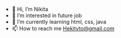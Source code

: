 - 👋 Hi, I’m Nikita
- 👀 I’m interested in future job
- 🌱 I’m currently learning html, css, java
- 📫 How to reach me Hekityto@gmail.com
